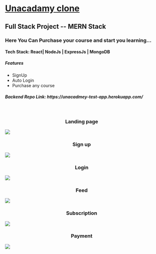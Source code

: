 # [Unacadamy clone](https://unacademy-explore-clone.netlify.app/)
## Full Stack Project -- MERN Stack

<h3>Here You Can Purchase your course and start you learning...</h3>
<h4>Tech Stack: React| NodeJs | ExpressJs | MongoDB</h4>
<h5>Features</h5>
<ul>
<li>SignUp </li>
<li>Auto Login</li>
<li>Purchase any course</li>

</ul>
<h5>Backend Repo Link: https://unacadmey-test-app.herokuapp.com/</h5>
<br />
<h3 align="center">Landing page</h3>

<img src="https://user-images.githubusercontent.com/102738774/199161493-fe706ae9-69be-48d8-80ac-845e5c7eee06.png" />

<h3 align="center">Sign up</h3>
<img src="https://user-images.githubusercontent.com/102738774/199161559-f7f90893-4bc6-4184-bcef-5bf253630bd6.png"/>

<h3 align="center">Login</h3>
<img src="https://user-images.githubusercontent.com/102738774/199161619-26a35824-7b43-4885-b06b-0b2286802594.png"/>

<h3 align="center">Feed</h3>
<img src="https://user-images.githubusercontent.com/102738774/199162711-af196cbb-6972-4be3-bea1-57944f5df303.png" />

<h3 align="center">Subscription</h3>
<img src="https://user-images.githubusercontent.com/102738774/199162823-24d2948d-9f6c-488a-b607-b802d199beb7.png" />

<h3 align="center">Payment</h3>
<img src="https://user-images.githubusercontent.com/102738774/199162870-ac575baf-1739-48cb-9f33-825a9165f132.png" />

